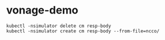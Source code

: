 # vonage-demo

~~~ shell
kubectl -nsimulator delete cm resp-body 
kubectl -nsimulator create cm resp-body --from-file=ncco/
~~~